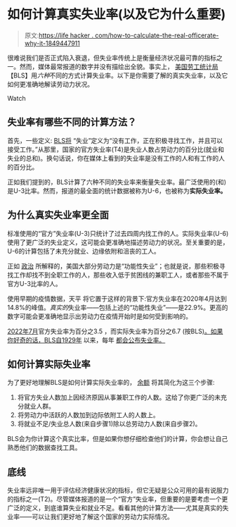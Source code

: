 # 如何计算真实失业率(以及它为什么重要)

> 原文:[https://life hacker . com/how-to-calculate-the-real-officerate-why-it-1849447911](https://lifehacker.com/how-to-calculate-the-real-unemployment-rate-and-why-it-1849447911)

很难说我们是否正式陷入衰退，但失业率传统上是衡量经济状况最可靠的指标之一。然而，媒体最常报道的数字并没有描绘出全貌。事实上， [美国劳工统计局](https://www.bls.gov/lau/stalt.htm)【BLS】用*六种*不同的方式计算失业率。以下是你需要了解的真实失业率，以及它如何更准确地解读劳动力状况。

Watch

## 失业率有哪些不同的计算方法？

首先，一些定义: [BLS将](https://www.bls.gov/lau/stalt.htm) “失业”定义为“没有工作，正在积极寻找工作，并且可以接受工作。”从那里，国家的官方失业率(T4)是失业人数占劳动力的百分比(就业和失业的总和)。换句话说，你在媒体上看到的失业率是没有工作的人和有工作的人的百分比。

正如我们提到的，BLS计算了六种不同的失业率来衡量失业率。最广泛使用的(和)是U-3比率。然而，报道的最全面的统计数据被称为U-6，也被称为**实际失业率。**

## **为什么真实失业率更全面**

标准使用的“官方”失业率(U-3)只统计了过去四周内找工作的人。实际失业率(U-6)使用了更广泛的失业定义，这可能会更准确地描述劳动力的状况。至关重要的是，U-6的计算包括了未充分就业、边缘依附和沮丧的工人。

正如 [政治](https://www.politico.com/newsletters/morning-money/2022/05/31/true-unemployment-is-a-lot-higher-than-you-think-00035922#:~:text=The%20national%20jobless%20rate%2C%20at,been%20a%20boon%20for%20workers.) 所解释的，美国大部分劳动力是“功能性失业”；也就是说，那些积极寻找工作却找不到全职工作的人，那些收入低于贫困线的兼职工人，或者那些不属于官方U-3比率的人。

使用早期的疫情数据，天平 将它置于这样的背景下:官方失业率在2020年4月达到14.8%的峰值。*真实的*失业率——包括上述的“功能性失业”——是22.9%。更高的数字可能会更准确地显示出劳动力在疫情开始时是如何受到影响的。

[2022年7月](https://www.bls.gov/news.release/empsit.t15.htm)官方失业率为百分之3.5 ，而实际失业率为百分之6.7 (按BLS[)。如果你好奇的话，BLS自1929年](https://www.bls.gov/news.release/pdf/empsit.pdf) 以来，每年 [都会公布失业率。](https://www.bls.gov/cps/prev_yrs.htm)

## 如何计算实际失业率

为了更好地理解BLS是如何计算实际失业率的， [余额](https://www.thebalance.com/what-is-the-real-unemployment-rate-3306198) 将其简化为这三个步骤:

1.  将官方失业人数加上因经济原因从事兼职工作的人数。这给了你更广泛的未充分就业人群。
2.  将劳动力中活跃的人数加到边际依附工人的人数上。
3.  将就业不足/失业总人数(来自步骤1)除以总劳动力人数(来自步骤2)。

BLS会为你计算这个真实比率，但是如果你想仔细检查他们的计算，你会想让自己熟悉他们的数据查找工具。

## 底线

失业率远非唯一用于评估经济健康状况的指标，但它无疑是公众可用的最有说服力的指标之一(T2)。尽管媒体报道的是一个“官方”失业率，但重要的是要考虑一个更广泛的定义，到底谁算失业和就业不足。看看其他的计算方法——尤其是真实的失业率——可以让我们更好地了解这个国家的劳动力实际情况。